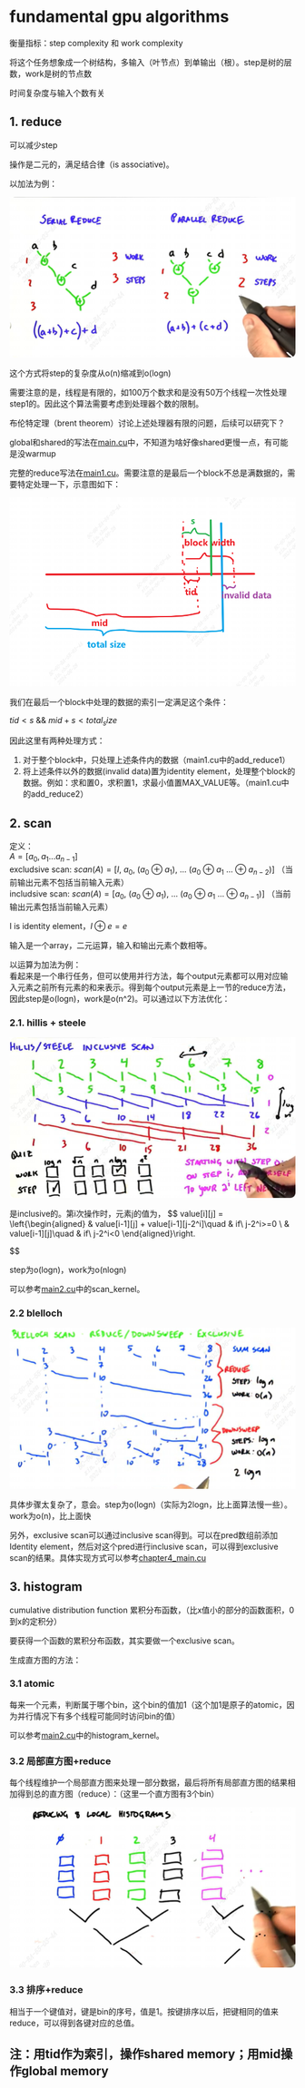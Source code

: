 # fundamental gpu algorithms

衡量指标：step complexity 和 work complexity

将这个任务想象成一个树结构，多输入（叶节点）到单输出（根）。step是树的层数，work是树的节点数

时间复杂度与输入个数有关

## 1. reduce
可以减少step

操作是二元的，满足结合律（is associative)。

以加法为例：

![reduce](./pic/reduce.png)

这个方式将step的复杂度从o(n)缩减到o(logn)

需要注意的是，线程是有限的，如100万个数求和是没有50万个线程一次性处理step1的。因此这个算法需要考虑到处理器个数的限制。

布伦特定理（brent theorem）讨论上述处理器有限的问题，后续可以研究下？

global和shared的写法在[main.cu](./main.cu)中，不知道为啥好像shared更慢一点，有可能是没warmup

完整的reduce写法在[main1.cu](./main1.cu)。需要注意的是最后一个block不总是满数据的，需要特定处理一下，示意图如下：

![reduce_note](./pic/reduce_note.png)

我们在最后一个block中处理的数据的索引一定满足这个条件：

$tid<s\ \&\&\ mid+s < total_size$

因此这里有两种处理方式：
1. 对于整个block中，只处理上述条件内的数据（main1.cu中的add_reduce1）
2. 将上述条件以外的数据(invalid data)置为identity element，处理整个block的数据。例如：求和置0，求积置1，求最小值置MAX_VALUE等。（main1.cu中的add_reduce2）

## 2. scan

定义：  
$A = [a_0, a_1 ... a_{n-1}]$  
excludsive scan: $scan(A) = [I,\ a_0,\ (a_0\ \oplus\ a_1),\ ...\ (a_0\ \oplus\ a_1\ ...\ \oplus\ a_{n-2})]$ （当前输出元素不包括当前输入元素）   
includsive scan: $scan(A) = [a_0,\ (a_0\ \oplus\ a_1),\ ...\ (a_0\ \oplus\ a_1\ ...\ \oplus\ a_{n-1})]$   （当前输出元素包括当前输入元素）

I is identity element，$I \oplus e = e$

输入是一个array，二元运算，输入和输出元素个数相等。

以运算为加法为例：  
看起来是一个串行任务，但可以使用并行方法，每个output元素都可以用对应输入元素之前所有元素的和来表示。得到每个output元素是上一节的reduce方法，因此step是o(logn)，work是o(n^2)。可以通过以下方法优化：

### 2.1. hillis + steele

![hillis_steele](./pic/hillis_steele.png)

是inclusive的。第i次操作时，元素j的值为，
$$
value[i][j] = \left\{\begin{aligned} 
              & value[i-1][j] + value[i-1][j-2^i]\quad  & if\ j-2^i>=0 \\
              & value[i-1][j]\quad  & if\ j-2^i<0 \end{aligned}\right.

$$

step为o(logn)，work为o(nlogn)

可以参考[main2.cu](main2.cu)中的scan_kernel。

### 2.2 blelloch
![blelloch](./pic/blelloch.png)

具体步骤太复杂了，意会。step为o(logn)（实际为2logn，比上面算法慢一些）。work为o(n)，比上面快

另外，exclusive scan可以通过inclusive scan得到。可以在pred数组前添加Identity element，然后对这个pred进行inclusive scan，可以得到exclusive scan的结果。具体实现方式可以参考[chapter4_main.cu](../chapter4/main.cu)

## 3. histogram

cumulative distribution function 累积分布函数，（比x值小的部分的函数面积，0到x的定积分）

要获得一个函数的累积分布函数，其实要做一个exclusive scan。

生成直方图的方法：

### 3.1 atomic
每来一个元素，判断属于哪个bin，这个bin的值加1（这个加1是原子的atomic，因为并行情况下有多个线程可能同时访问bin的值）

可以参考[main2.cu](main2.cu)中的histogram_kernel。

### 3.2 局部直方图+reduce

每个线程维护一个局部直方图来处理一部分数据，最后将所有局部直方图的结果相加得到总的直方图（reduce）：（这里一个直方图有3个bin）

![histogram](./pic/histogram.png)

### 3.3 排序+reduce
相当于一个键值对，键是bin的序号，值是1。按键排序以后，把键相同的值来reduce，可以得到各键对应的总值。


## 注：用tid作为索引，操作shared memory；用mid操作global memory
